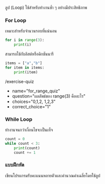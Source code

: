 ลูป (Loop) ใช้สำหรับทำงานซ้ำ ๆ อย่างมีประสิทธิภาพ

### For Loop
เหมาะสำหรับจำนวนรอบที่แน่นอน
```python
for i in range(3):
    print(i)
```

สามารถใช้กับลิสต์หรือดิกชันนารี
```python
items = ["a","b"]
for item in items:
    print(item)
```

/​exercise-quiz
- name="for_range_quiz"
- question="ผลลัพธ์ของ range(3) คืออะไร"
- choices="0,1,2, 1,2,3"
- correct_choice="1"

### While Loop
ทำงานจนกว่าเงื่อนไขจะเป็นเท็จ
```python
count = 0
while count < 3:
    print(count)
    count += 1
```

### แบบฝึกหัด
เขียนโปรแกรมรับคะแนนหลายตัวและคำนวณค่าเฉลี่ยโดยใช้ลูป
